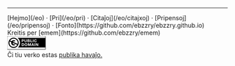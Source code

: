 
***
<div class="footer">

<div class="text-small">
[Hejmo](/eo) · [Pri](/eo/pri) · [Citaĵoj](/eo/citajxoj) · [Pripensoj](/eo/pripensoj) · [Fonto](https://github.com/ebzzry/ebzzry.github.io)
</div>
<div class="text-x-small">
Kreitis per [emem](https://github.com/ebzzry/emem)
</div>

<div class="text-x-small">
<a rel="license" href="https://creativecommons.org/publicdomain/zero/1.0/deed.eo"><img alt="CC0 1.0 Universala (CC0 1.0) Publikaĵiga Dediĉo" class="cc" src="/bildoj/cc0-88x31.png" /></a><br>
Ĉi tiu verko estas <a rel="license" href="https://creativecommons.org/publicdomain/zero/1.0/deed.eo">publika havaĵo.</a><br>
</div>

</div>
